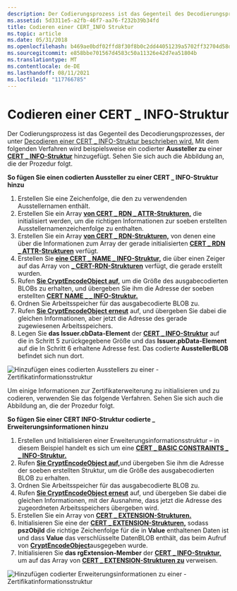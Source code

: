 ```yaml
---
description: Der Codierungsprozess ist das Gegenteil des Decodierungsprozesses, der unter Decodieren einer CERT \_ INFO-Struktur beschrieben wird.
ms.assetid: 5d3311e5-a2fb-46f7-aa76-f232b39b34fd
title: Codieren einer CERT_INFO Struktur
ms.topic: article
ms.date: 05/31/2018
ms.openlocfilehash: b469ae0bdf02ffd8f30f8b0c2dd44051239a5702ff32704d58de8b60f1ca9701
ms.sourcegitcommit: e858bbe701567d4583c50a11326e42d7ea51804b
ms.translationtype: MT
ms.contentlocale: de-DE
ms.lasthandoff: 08/11/2021
ms.locfileid: "117766785"
---
```

# <a name="encoding-a-cert_info-structure"></a>Codieren einer CERT \_ INFO-Struktur

Der Codierungsprozess ist das Gegenteil des Decodierungsprozesses, der unter [Decodieren einer CERT \_ INFO-Struktur beschrieben wird.](decoding-a-cert-info-structure.md) Mit dem folgenden Verfahren wird beispielsweise ein codierter **Aussteller zu** einer [**CERT \_ INFO-Struktur**](/windows/desktop/api/Wincrypt/ns-wincrypt-cert_info) hinzugefügt. Sehen Sie sich auch die Abbildung an, die der Prozedur folgt.

**So fügen Sie einen codierten Aussteller zu einer CERT \_ INFO-Struktur hinzu**

1.  Erstellen Sie eine Zeichenfolge, die den zu verwendenden Ausstellernamen enthält.
2.  Erstellen Sie ein Array [**von CERT \_ RDN \_ ATTR-Strukturen,**](/windows/desktop/api/Wincrypt/ns-wincrypt-cert_rdn_attr) die initialisiert werden, um die richtigen Informationen zur soeben erstellten Ausstellernamenzeichenfolge zu enthalten.
3.  Erstellen Sie ein Array [**von CERT \_ RDN-Strukturen,**](/windows/desktop/api/Wincrypt/ns-wincrypt-cert_rdn) von denen eine über die Informationen zum Array der gerade initialisierten [**CERT \_ RDN \_ ATTR-Strukturen**](/windows/desktop/api/Wincrypt/ns-wincrypt-cert_rdn_attr) verfügt.
4.  Erstellen Sie [**eine CERT \_ NAME \_ INFO-Struktur,**](/windows/desktop/api/Wincrypt/ns-wincrypt-cert_name_info) die über einen Zeiger auf das Array von [**\_ CERT-RDN-Strukturen**](/windows/desktop/api/Wincrypt/ns-wincrypt-cert_rdn) verfügt, die gerade erstellt wurden.
5.  Rufen [**Sie CryptEncodeObject auf,**](/windows/desktop/api/Wincrypt/nf-wincrypt-cryptencodeobject) um die Größe des ausgabecodierten BLOBs zu erhalten, und übergeben Sie ihm die Adresse der soeben erstellten [**CERT NAME \_ \_ INFO-Struktur.**](/windows/desktop/api/Wincrypt/ns-wincrypt-cert_name_info)
6.  Ordnen Sie Arbeitsspeicher für das ausgabecodierte BLOB zu.
7.  Rufen [**Sie CryptEncodeObject erneut**](/windows/desktop/api/Wincrypt/nf-wincrypt-cryptencodeobject) auf, und übergeben Sie dabei die gleichen Informationen, aber jetzt die Adresse des gerade zugewiesenen Arbeitsspeichers.
8.  Legen Sie **das Issuer.cbData-Element** der [**CERT \_ INFO-Struktur**](/windows/desktop/api/Wincrypt/ns-wincrypt-cert_info) auf die in Schritt 5 zurückgegebene Größe und das **Issuer.pbData-Element** auf die In Schritt 6 erhaltene Adresse fest. Das codierte **AusstellerBLOB** befindet sich nun dort.

![Hinzufügen eines codierten Ausstellers zu einer \- Zertifikatinformationsstruktur](images/encflow.png)

Um einige Informationen zur Zertifikaterweiterung zu initialisieren und zu codieren, verwenden Sie das folgende Verfahren. Sehen Sie sich auch die Abbildung an, die der Prozedur folgt.

**So fügen Sie einer CERT INFO-Struktur codierte \_ Erweiterungsinformationen hinzu**

1.  Erstellen und Initialisieren einer Erweiterungsinformationsstruktur – in diesem Beispiel handelt es sich um eine [**CERT \_ BASIC CONSTRAINTS \_ \_ INFO-Struktur.**](/windows/desktop/api/Wincrypt/ns-wincrypt-cert_basic_constraints_info)
2.  Rufen [**Sie CryptEncodeObject auf,**](/windows/desktop/api/Wincrypt/nf-wincrypt-cryptencodeobject)und übergeben Sie ihm die Adresse der soeben erstellten Struktur, um die Größe des ausgabecodierten BLOB zu erhalten.
3.  Ordnen Sie Arbeitsspeicher für das ausgabecodierte BLOB zu.
4.  Rufen [**Sie CryptEncodeObject erneut**](/windows/desktop/api/Wincrypt/nf-wincrypt-cryptencodeobject) auf, und übergeben Sie dabei die gleichen Informationen, mit der Ausnahme, dass jetzt die Adresse des zugeordneten Arbeitsspeichers übergeben wird.
5.  Erstellen Sie ein Array von [**CERT \_ EXTENSION-Strukturen.**](/windows/desktop/api/Wincrypt/ns-wincrypt-cert_extension)
6.  Initialisieren Sie eine der [**CERT \_ EXTENSION-Strukturen,**](/windows/desktop/api/Wincrypt/ns-wincrypt-cert_extension) sodass **pszObjId** die richtige Zeichenfolge für die in **Value** enthaltenen Daten ist und dass **Value** das verschlüsselte DatenBLOB enthält, das beim Aufruf von [**CryptEncodeObject**](/windows/desktop/api/Wincrypt/nf-wincrypt-cryptencodeobject)ausgegeben wurde.
7.  Initialisieren Sie **das rgExtension-Member** der [**CERT \_ INFO-Struktur,**](/windows/desktop/api/Wincrypt/ns-wincrypt-cert_info) um auf das Array von [**CERT \_ EXTENSION-Strukturen zu**](/windows/desktop/api/Wincrypt/ns-wincrypt-cert_extension) verweisen.

![Hinzufügen codierter Erweiterungsinformationen zu einer \- Zertifikatinformationsstruktur](images/xtenflow.png)

 

 




